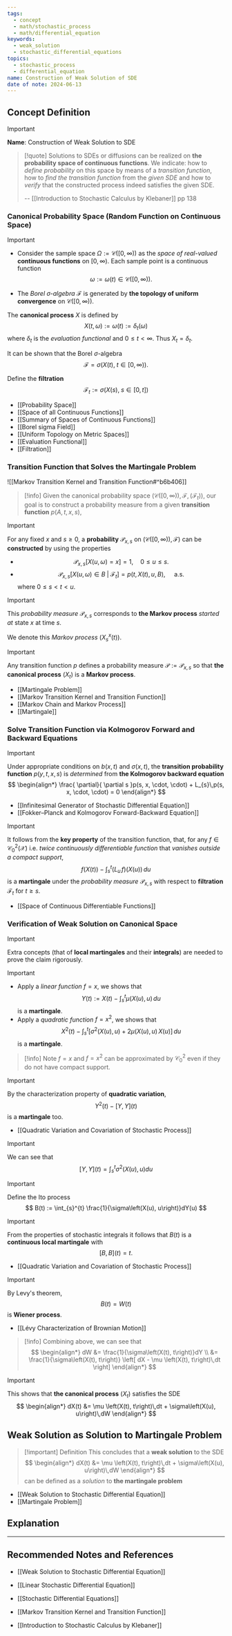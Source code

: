```yaml
---
tags:
  - concept
  - math/stochastic_process
  - math/differential_equation
keywords:
  - weak_solution
  - stochastic_differential_equations
topics:
  - stochastic_process
  - differential_equation
name: Construction of Weak Solution of SDE
date of note: 2024-06-13
---
```


## Concept Definition

>[!important]
>**Name**: Construction of Weak Solution to SDE



>[!quote]
>Solutions to SDEs or diffusions can be realized on **the probability space of continuous functions**. We indicate: how to *define probability* on this space by means of a *transition function*, how to *find the transition function* from the *given SDE* and how to *verify* that the constructed process indeed satisfies the given SDE.
>
>-- [[Introduction to Stochastic Calculus by Klebaner]] pp 138


### Canonical Probability Space (Random Function on Continuous Space)

>[!important]
>- Consider the sample space $\Omega := \mathcal{C}([0,\infty))$ as the *space of real-valued* **continuous functions** on $[0, \infty)$. Each sample point is a continuous function $$\omega := \omega(t) \in \mathcal{C}([0,\infty)).$$
>
>- The *Borel $\sigma$-algebra* $\mathscr{F}$ is generated by **the topology of uniform convergence** on $\mathcal{C}([0,\infty))$.
>
>The **canonical process** $X$ is defined by $$X(t, \omega) := \omega(t):= \delta_{t}(\omega)$$ where $\delta_{t}$ is the *evaluation functional* and $0 \le t < \infty.$ Thus $X_{t} = \delta_{t}.$
>
>It can be shown that the Borel $\sigma$-algebra $$\mathscr{F} = \sigma \left(X(t), \; t \in [0, \infty)\right).$$  
>
>Define the **filtration** $$\mathscr{F}_{t}:= \sigma\left(X(s), \; s\in [0,t]\right)$$

- [[Probability Space]]
- [[Space of all Continuous Functions]]
- [[Summary of Spaces of Continuous Functions]]
- [[Borel sigma Field]]
- [[Uniform Topology on Metric Spaces]]
- [[Evaluation Functional]]
- [[Filtration]]


### Transition Function that Solves the Martingale Problem

![[Markov Transition Kernel and Transition Function#^b6b406]]

>[!info]
>Given the canonical probability space $(\mathcal{C}([0, \infty)), \mathscr{F}, (\mathscr{F}_{t}))$, our goal is to construct a probability measure from a given **transition function** $p(A, t, x, s)$, 

>[!important]
>For any fixed $x$ and $s \ge 0$, a **probability** $\mathcal{P}_{x,s}$ on $(\mathcal{C}([0, \infty)), \mathscr{F})$ can be **constructed** by using the properties
>- $$\mathcal{P}_{x,s}\left[ X(u, \omega) = x\right] = 1, \quad 0 \le u \le s. $$
>- $$\mathcal{P}_{x,s}\left[ X(u, \omega) \in B \;|\; \mathscr{F}_{t}\right] = p(t, X(t), u, B), \quad \text{ a.s. }$$ where $0\le s < t < u.$

>[!important]
>This *probability measure* $\mathcal{P}_{x,s}$ corresponds to **the Markov process** *started at* state $x$ at time $s$.
>
>We denote this *Markov process* $(X_{s}^{x}(t))$.

>[!important]
>Any transition function $p$ defines a probability measure $\mathcal{P}:=\mathcal{P}_{x,s}$ so that **the canonical process** $(X_{t})$ is a **Markov process**.

- [[Martingale Problem]]
- [[Markov Transition Kernel and Transition Function]]
- [[Markov Chain and Markov Process]]
- [[Martingale]]


### Solve Transition Function via Kolmogorov Forward and Backward Equations

>[!important]
>Under appropriate conditions on $b(x,t)$ and $\sigma(x,t)$, the **transition probability function** $p(y, t, x, s)$ is *determined* from **the Kolmogorov backward equation** 
>$$
>\begin{align*}
> \frac{ \partial}{ \partial s }p(s, x, \cdot, \cdot) + L_{s}\,p(s, x, \cdot, \cdot) = 0 
>\end{align*}
>$$

- [[Infinitesimal Generator of Stochastic Differential Equation]]
- [[Fokker–Planck and Kolmogorov Forward-Backward Equation]]

>[!important]
>It follows from the **key property** of the transition function, that, for any $f \in \mathcal{C}_{0}^{2}(\mathcal{X})$ i.e. *twice continuously differentiable function* that *vanishes outside a compact support*,  
>$$
> f\left(X(t)\right) - \int_{s}^{t}\left(L_{u}\,f\right)(X(u))\,du
>$$
>is a **martingale** under the *probability measure* $\mathcal{P}_{x,s}$ with respect to **filtration** $\mathcal{F}_{t}$ for $t \ge s$.

- [[Space of Continuous Differentiable Functions]]

### Verification of Weak Solution on Canonical Space

>[!important]
>Extra concepts (that of **local martingales** and their **integrals**) are needed to prove the claim rigorously.


>[!important]
>- Apply a *linear function* $f = x$, we shows that
>$$
>Y(t):= X(t) - \int_{s}^{t}\mu \left(X(u), u\right)\,du
>$$
>is a **martingale**.
>- Apply a *quadratic function* $f= x^2$, we shows that
>$$
>X^2(t) -  \int_{s}^{t}\left[\sigma^2\left(X(u), u\right) + 2\mu \left(X(u), u\right)\,X(u)\right]\,du
>$$
>is a **martingale**.

>[!info]
>Note $f = x$ and $f = x^2$ can be approximated by $\mathcal{C}_{0}^2$ even if they do not have compact support.

>[!important]
>By the characterization property of **quadratic variation**, $$Y^2(t) - \left[ Y, Y \right](t)$$ is a **martingale** too.

- [[Quadratic Variation and Covariation of Stochastic Process]]

>[!important]
>We can see that $$\left[ Y, Y \right](t) = \int_{s}^{t} \sigma^2\left(X(u), u\right) du $$

>[!important] 
>Define the Ito process
>$$
>B(t) := \int_{s}^{t} \frac{1}{\sigma\left(X(u), u\right)}dY(u)
>$$

>[!important]
>From the properties of stochastic integrals it follows that $B(t)$ is a **continuous local martingale** with $$\left[ B, B \right](t) = t.$$

- [[Quadratic Variation and Covariation of Stochastic Process]]

>[!important]
>By Levy's theorem, $$B(t) = W(t)$$ is **Wiener process**.

- [[Lévy Characterization of Brownian Motion]]

>[!info]
>Combining above, we can see that 
>$$
>\begin{align*}
> dW &= \frac{1}{\sigma\left(X(t), t\right)}dY \\
> &=  \frac{1}{\sigma\left(X(t), t\right)} \left[ dX - \mu \left(X(t), t\right)\,dt \right]
>\end{align*}
>$$


>[!important]
>This shows that **the canonical process** $(X_{t})$ satisfies the SDE
>$$
>\begin{align*}
> dX(t) &= \mu \left(X(t), t\right)\,dt + \sigma\left(X(u), u\right)\,dW
>\end{align*}
>$$

## Weak Solution as Solution to Martingale Problem

>[!important] Definition
>This concludes that a **weak solution** to the SDE
>$$
>\begin{align*}
> dX(t) &= \mu \left(X(t), t\right)\,dt + \sigma\left(X(u), u\right)\,dW
>\end{align*}
>$$
>can be defined as a *solution* to **the martingale problem**

- [[Weak Solution to Stochastic Differential Equation]]
- [[Martingale Problem]]


## Explanation






-----------
##  Recommended Notes and References

- [[Weak Solution to Stochastic Differential Equation]]

- [[Linear Stochastic Differential Equation]]
- [[Stochastic Differential Equations]]

- [[Markov Transition Kernel and Transition Function]]


- [[Introduction to Stochastic Calculus by Klebaner]]